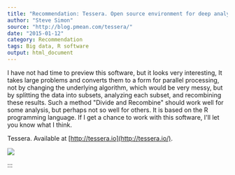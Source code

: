 ```yaml
---
title: "Recommendation: Tessera. Open source environment for deep analysis of large complex data"
author: "Steve Simon"
source: "http://blog.pmean.com/tessera/"
date: "2015-01-12"
category: Recommendation
tags: Big data, R software
output: html_document
---
```


I have not had time to preview this software, but it looks very
interesting, It takes large problems and converts them to a form for
parallel processing, not by changing the underlying algorithm, which
would be very messy, but by splitting the data into subsets, analyzing
each subset, and recombining these results. Such a method "Divide and
Recombine" should work well for some analysis, but perhaps not so well
for others. It is based on the R programming language. If I get a chance
to work with this software, I'll let you know what I think.

<!---More--->

Tessera. Available at [http://tessera.io](http://tessera.io/).

![](../../../images/tessera01.png)


:::

